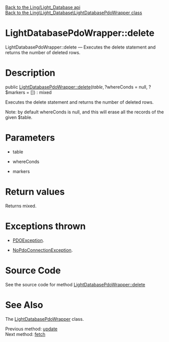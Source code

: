 [Back to the Ling/Light_Database api](https://github.com/lingtalfi/Light_Database/blob/master/doc/api/Ling/Light_Database.md)<br>
[Back to the Ling\Light_Database\LightDatabasePdoWrapper class](https://github.com/lingtalfi/Light_Database/blob/master/doc/api/Ling/Light_Database/LightDatabasePdoWrapper.md)


LightDatabasePdoWrapper::delete
================



LightDatabasePdoWrapper::delete — Executes the delete statement and returns the number of deleted rows.




Description
================


public [LightDatabasePdoWrapper::delete](https://github.com/lingtalfi/Light_Database/blob/master/doc/api/Ling/Light_Database/LightDatabasePdoWrapper/delete.md)($table, ?$whereConds = null, ?$markers = []) : mixed




Executes the delete statement and returns the number of deleted rows.

Note: by default whereConds is null, and this will erase all the records of the given $table.




Parameters
================


- table

    

- whereConds

    

- markers

    


Return values
================

Returns mixed.


Exceptions thrown
================

- [PDOException](https://www.php.net/manual/en/class.pdoexception.php).&nbsp;

- [NoPdoConnectionException](https://github.com/lingtalfi/SimplePdoWrapper/blob/master/Exception/NoPdoConnectionException.php).&nbsp;







Source Code
===========
See the source code for method [LightDatabasePdoWrapper::delete](https://github.com/lingtalfi/Light_Database/blob/master/LightDatabasePdoWrapper.php#L206-L212)


See Also
================

The [LightDatabasePdoWrapper](https://github.com/lingtalfi/Light_Database/blob/master/doc/api/Ling/Light_Database/LightDatabasePdoWrapper.md) class.

Previous method: [update](https://github.com/lingtalfi/Light_Database/blob/master/doc/api/Ling/Light_Database/LightDatabasePdoWrapper/update.md)<br>Next method: [fetch](https://github.com/lingtalfi/Light_Database/blob/master/doc/api/Ling/Light_Database/LightDatabasePdoWrapper/fetch.md)<br>

